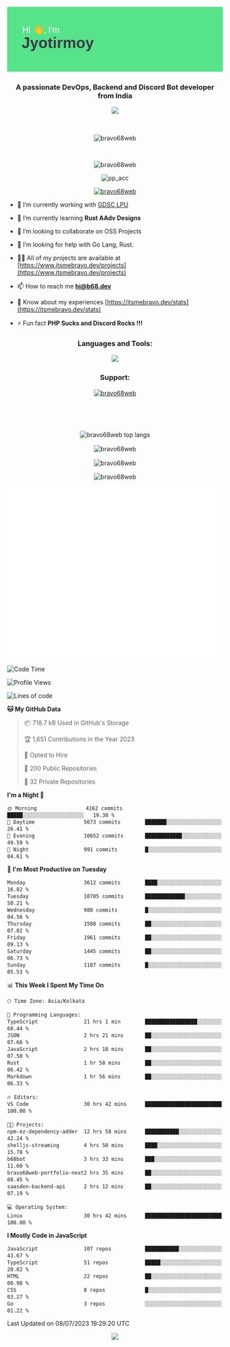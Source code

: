 <p align="center"><img src="header.png"></p>
<h3 align="center">A passionate DevOps, Backend and Discord Bot developer from India</h3>

<p align="center"><a href="https://discord.com/users/457039372009865226"><img src="https://lanyard-profile-readme.vercel.app/api/457039372009865226"></a></p>
                           
<br>
<p align="center"> <img src="https://komarev.com/ghpvc/?username=bravo68web&label=Profile%20views&color=0e75b6&style=flat" alt="bravo68web" /> </p>
<br>


<p align="center"><img src="https://github-profile-trophy.vercel.app/?username=bravo68web&theme=discord&column=3&row=2" alt="bravo68web" /> </p>
<p align="center"><img src="https://osu-embed.b68dev.xyz/pp_acc" alt="pp_acc" /> </p>

<p align="center"> <a href="https://twitter.com/bravo68web" target="blank"><img src="https://img.shields.io/twitter/follow/bravo68web?logo=twitter&style=for-the-badge" alt="bravo68web" /></a> </p>

- 🔭 I’m currently working with [GDSC LPU](https://gdsclpu.live/)

- 🌱 I’m currently learning **Rust AAdv Designs**

- 👯 I’m looking to collaborate on OSS Projects

- 🤝 I’m looking for help with Go Lang, Rust.

- 👨‍💻 All of my projects are available at [https://www.itsmebravo.dev/projects](https://www.itsmebravo.dev/projects)

<!-- - 💬 Ask me about **DF Techs** -->

- 📫 How to reach me **hi@b68.dev**

- 📄 Know about my experiences [https://itsmebravo.dev/stats](https://itsmebravo.dev/stats)

- ⚡ Fun fact **PHP Sucks and Discord Rocks !!!**

<h3 align="center">Languages and Tools:</h3>
<p align="center"> 
<img src="https://skillicons.dev/icons?i=aws,bash,c,cs,cpp,cloudflare,css,dart,devto,discord,bots,docker,electron,ember,emotion,express,fastapi,figma,firebase,flask,gcp,git,github,githubactions,go,gitlab,graphql,heroku,html,ai,ipfs,js,jest,linux,md,mastodon,mongodb,neovim,netlify,nextjs,nginx,nodejs,postgres,postman,powershell,py,react,redis,regex,replit,rocket,rust,sqlite,mysql,stackoverflow,styledcomponents,supabase,sentry,solidity,svg,tailwind,tauri,twitter,ts,unity,v,vercel,vim,vite,wasm,webpack,workers&perline=8&theme=dark" />
</p>

<h3 align="center">Support:</h3>
<p align="center"><a href="https://www.buymeacoffee.com/bravo68web"> <img align="center" src="https://cdn.buymeacoffee.com/buttons/v2/default-yellow.png" height="50" width="210" alt="bravo68web" /></a></p><br><br>
<br>

<p align="center"> <img align="center" src="https://github-readme-stats-sync.vercel.app/api/top-langs?username=bravo68web&count_private=true&show_icons=true&theme=radical&border_radius=10&&langs_count=10&layout=compact" alt="bravo68web top langs" /></p>

<p align="center"> <img align="center" src="https://github-readme-stats-sync.vercel.app/api?username=bravo68web&count_private=true&show_icons=true&theme=radical&border_radius=10" alt="bravo68web" /></p>

<p align="center"> <img align="center" src="https://github-readme-streak-stats.herokuapp.com?user=bravo68web&theme=dracula&hide_border=true" alt="bravo68web" /></p>

<p align="center"> <img align="center" src="https://github-readme-stats-sync.vercel.app/api/wakatime?username=bravo68web&count_private=true&show_icons=true&theme=aura_dark&border_radius=10&&langs_count=10&layout=compact&range=last_7_days" alt="bravo68web" /></p>

<p align="center"><img src="https://raw.githubusercontent.com/BRAVO68WEB/BRAVO68WEB/master/github-metrics.svg"></p>

<!--START_SECTION:waka-->
![Code Time](http://img.shields.io/badge/Code%20Time-5%2C040%20hrs%2025%20mins-blue)

![Profile Views](http://img.shields.io/badge/Profile%20Views-82-blue)

![Lines of code](https://img.shields.io/badge/From%20Hello%20World%20I%27ve%20Written-62.6%20million%20lines%20of%20code-blue)

**🐱 My GitHub Data** 

> 📦 718.7 kB Used in GitHub's Storage 
 > 
> 🏆 1,651 Contributions in the Year 2023
 > 
> 💼 Opted to Hire
 > 
> 📜 200 Public Repositories 
 > 
> 🔑 32 Private Repositories 
 > 
**I'm a Night 🦉** 

```text
🌞 Morning                4162 commits        █████░░░░░░░░░░░░░░░░░░░░   19.38 % 
🌆 Daytime                5673 commits        ███████░░░░░░░░░░░░░░░░░░   26.41 % 
🌃 Evening                10652 commits       ████████████░░░░░░░░░░░░░   49.59 % 
🌙 Night                  991 commits         █░░░░░░░░░░░░░░░░░░░░░░░░   04.61 % 
```
📅 **I'm Most Productive on Tuesday** 

```text
Monday                   3612 commits        ████░░░░░░░░░░░░░░░░░░░░░   16.82 % 
Tuesday                  10785 commits       █████████████░░░░░░░░░░░░   50.21 % 
Wednesday                980 commits         █░░░░░░░░░░░░░░░░░░░░░░░░   04.56 % 
Thursday                 1508 commits        ██░░░░░░░░░░░░░░░░░░░░░░░   07.02 % 
Friday                   1961 commits        ██░░░░░░░░░░░░░░░░░░░░░░░   09.13 % 
Saturday                 1445 commits        ██░░░░░░░░░░░░░░░░░░░░░░░   06.73 % 
Sunday                   1187 commits        █░░░░░░░░░░░░░░░░░░░░░░░░   05.53 % 
```


📊 **This Week I Spent My Time On** 

```text
🕑︎ Time Zone: Asia/Kolkata

💬 Programming Languages: 
TypeScript               21 hrs 1 min        █████████████████░░░░░░░░   68.44 % 
JSON                     2 hrs 21 mins       ██░░░░░░░░░░░░░░░░░░░░░░░   07.66 % 
JavaScript               2 hrs 18 mins       ██░░░░░░░░░░░░░░░░░░░░░░░   07.50 % 
Rust                     1 hr 58 mins        ██░░░░░░░░░░░░░░░░░░░░░░░   06.42 % 
Markdown                 1 hr 56 mins        ██░░░░░░░░░░░░░░░░░░░░░░░   06.33 % 

🔥 Editors: 
VS Code                  30 hrs 42 mins      █████████████████████████   100.00 % 

🐱‍💻 Projects: 
npm-ez-dependency-adder  12 hrs 58 mins      ███████████░░░░░░░░░░░░░░   42.24 % 
shelljs-streaming        4 hrs 50 mins       ████░░░░░░░░░░░░░░░░░░░░░   15.78 % 
b68bot                   3 hrs 33 mins       ███░░░░░░░░░░░░░░░░░░░░░░   11.60 % 
bravo68web-portfolio-next2 hrs 35 mins       ██░░░░░░░░░░░░░░░░░░░░░░░   08.45 % 
saasden-backend-api      2 hrs 12 mins       ██░░░░░░░░░░░░░░░░░░░░░░░   07.19 % 

💻 Operating System: 
Linux                    30 hrs 42 mins      █████████████████████████   100.00 % 
```

**I Mostly Code in JavaScript** 

```text
JavaScript               107 repos           ███████████░░░░░░░░░░░░░░   43.67 % 
TypeScript               51 repos            █████░░░░░░░░░░░░░░░░░░░░   20.82 % 
HTML                     22 repos            ██░░░░░░░░░░░░░░░░░░░░░░░   08.98 % 
CSS                      8 repos             █░░░░░░░░░░░░░░░░░░░░░░░░   03.27 % 
Go                       3 repos             ░░░░░░░░░░░░░░░░░░░░░░░░░   01.22 % 
```




 Last Updated on 08/07/2023 19:29:20 UTC
<!--END_SECTION:waka-->

<p align="center"><img src="https://bravo68web.me/images/header_.png"></p>

